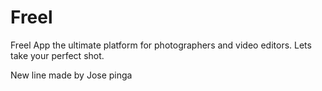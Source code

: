 
# Freel
Freel App the ultimate platform for photographers and video editors. Lets take your perfect shot.

New line made by Jose
pinga